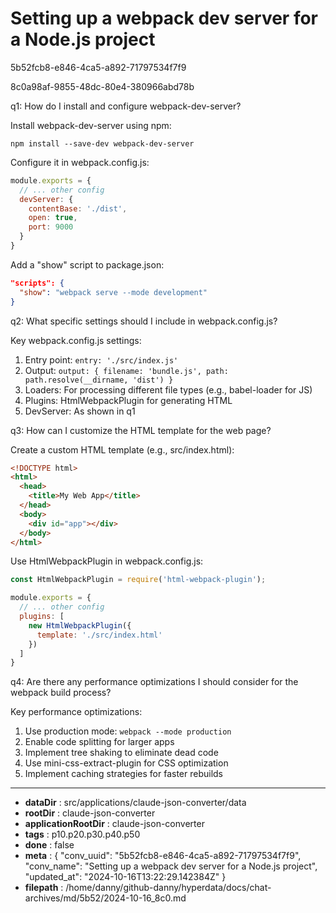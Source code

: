 # Setting up a webpack dev server for a Node.js project

5b52fcb8-e846-4ca5-a892-71797534f7f9

8c0a98af-9855-48dc-80e4-380966abd78b

 q1: How do I install and configure webpack-dev-server?

Install webpack-dev-server using npm:
```
npm install --save-dev webpack-dev-server
```

Configure it in webpack.config.js:
```javascript
module.exports = {
  // ... other config
  devServer: {
    contentBase: './dist',
    open: true,
    port: 9000
  }
}
```

Add a "show" script to package.json:
```json
"scripts": {
  "show": "webpack serve --mode development"
}
```

q2: What specific settings should I include in webpack.config.js?

Key webpack.config.js settings:
1. Entry point: `entry: './src/index.js'`
2. Output: `output: { filename: 'bundle.js', path: path.resolve(__dirname, 'dist') }`
3. Loaders: For processing different file types (e.g., babel-loader for JS)
4. Plugins: HtmlWebpackPlugin for generating HTML
5. DevServer: As shown in q1

q3: How can I customize the HTML template for the web page?

Create a custom HTML template (e.g., src/index.html):
```html
<!DOCTYPE html>
<html>
  <head>
    <title>My Web App</title>
  </head>
  <body>
    <div id="app"></div>
  </body>
</html>
```

Use HtmlWebpackPlugin in webpack.config.js:
```javascript
const HtmlWebpackPlugin = require('html-webpack-plugin');

module.exports = {
  // ... other config
  plugins: [
    new HtmlWebpackPlugin({
      template: './src/index.html'
    })
  ]
}
```

q4: Are there any performance optimizations I should consider for the webpack build process?

Key performance optimizations:
1. Use production mode: `webpack --mode production`
2. Enable code splitting for larger apps
3. Implement tree shaking to eliminate dead code
4. Use mini-css-extract-plugin for CSS optimization
5. Implement caching strategies for faster rebuilds

---

* **dataDir** : src/applications/claude-json-converter/data
* **rootDir** : claude-json-converter
* **applicationRootDir** : claude-json-converter
* **tags** : p10.p20.p30.p40.p50
* **done** : false
* **meta** : {
  "conv_uuid": "5b52fcb8-e846-4ca5-a892-71797534f7f9",
  "conv_name": "Setting up a webpack dev server for a Node.js project",
  "updated_at": "2024-10-16T13:22:29.142384Z"
}
* **filepath** : /home/danny/github-danny/hyperdata/docs/chat-archives/md/5b52/2024-10-16_8c0.md